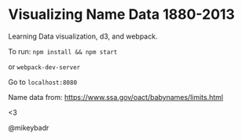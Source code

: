 # Visualizing Name Data 1880-2013

Learning Data visualization, d3, and webpack. 

To run:
`npm install && npm start`

or `webpack-dev-server`

Go to `localhost:8080`

Name data from: https://www.ssa.gov/oact/babynames/limits.html

<3

@mikeybadr
